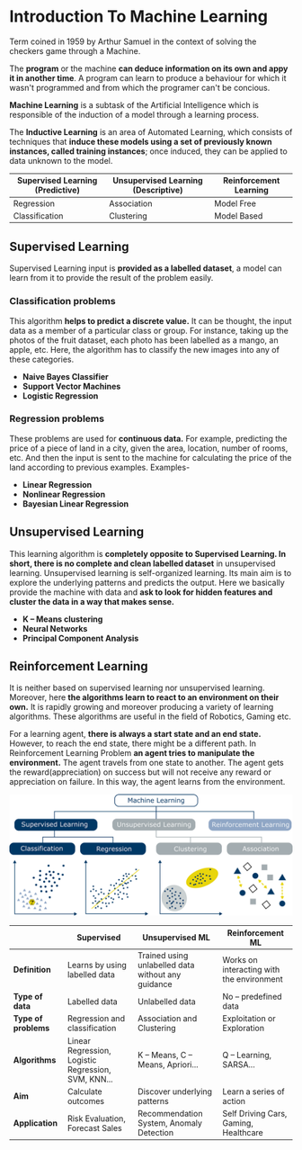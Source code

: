 # Introduction To Machine Learning
Term coined in 1959 by Arthur Samuel in the context of solving the checkers game through a Machine.

The **program** or the machine **can deduce information on its own and appy it in another time**. A program can learn to produce a behaviour for which it wasn't programmed and from which the programer can't be concious.

**Machine Learning** is a subtask of the Artificial Intelligence which is responsible of the induction of a model through a learning process.

The **Inductive Learning** is an area of Automated Learning, which consists of techniques that **induce these models using a set of previously known instances, called training instances**; once induced, they can be applied to data unknown to the model.

Supervised Learning (Predictive) |Unsupervised Learning (Descriptive)|Reinforcement Learning
---                              |---                                |---
Regression                       |Association                        |Model Free
Classification                   |Clustering                         |Model Based


## Supervised Learning 
Supervised Learning input is **provided as a labelled dataset**, a model can learn from it to provide the result of the problem easily.

### Classification problems
This algorithm **helps to predict a discrete value.** It can be thought, the input data as a member of a particular class or group. For instance, taking up the photos of the fruit dataset, each photo has been labelled as a mango, an apple, etc. Here, the algorithm has to classify the new images into any of these categories.

- **Naive Bayes Classifier**
- **Support Vector Machines**
- **Logistic Regression**

### Regression problems
These problems are used for **continuous data.** For example, predicting the price of a piece of land in a city, given the area, location, number of rooms, etc. And then the input is sent to the machine for calculating the price of the land according to previous examples. Examples-

- **Linear Regression**
- **Nonlinear Regression**
- **Bayesian Linear Regression**

## Unsupervised Learning

This learning algorithm is **completely opposite to Supervised Learning. In short, there is no complete and clean labelled dataset** in unsupervised learning. Unsupervised learning is self-organized learning. Its main aim is to explore the underlying patterns and predicts the output.  Here we basically provide the machine with data and **ask to look for hidden features and cluster the data in a way that makes sense.**

- **K – Means clustering**
- **Neural Networks**
- **Principal Component Analysis**

## Reinforcement Learning

It is neither based on supervised learning nor unsupervised learning. Moreover, here **the algorithms learn to react to an environment on their own.** It is rapidly growing and moreover producing a variety of learning algorithms. These algorithms are useful in the field of Robotics, Gaming etc.

For a learning agent, **there is always a start state and an end state.** However, to reach the end state, there might be a different path. In Reinforcement Learning Problem **an agent tries to manipulate the environment.** The agent travels from one state to another. The agent gets the reward(appreciation) on success but will not receive any reward or appreciation on failure. In this way, the agent learns from the environment.

![Types of Models](img/image.png)

|               |**Supervised**                 |**Unsupervised ML**                           	   |**Reinforcement ML**
|---            |---                            |---                                               |---
|**Definition**	|Learns by using labelled data	|Trained using unlabelled data without any guidance|	Works on interacting with the environment
|**Type of data**|Labelled data	                |Unlabelled data	                               |No – predefined data
|**Type of problems**|Regression and classification|Association and Clustering|	Exploitation or Exploration
|**Algorithms**|Linear Regression, Logistic Regression, SVM, KNN...|K – Means, C – Means, Apriori...|Q – Learning, SARSA...
|**Aim**|Calculate outcomes|Discover underlying patterns|Learn a series of action
|**Application**|Risk Evaluation, Forecast Sales|Recommendation System, Anomaly Detection|Self Driving Cars, Gaming, Healthcare
